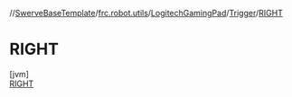 //[SwerveBaseTemplate](../../../../../index.md)/[frc.robot.utils](../../../index.md)/[LogitechGamingPad](../../index.md)/[Trigger](../index.md)/[RIGHT](index.md)

# RIGHT

[jvm]\
[RIGHT](index.md)
